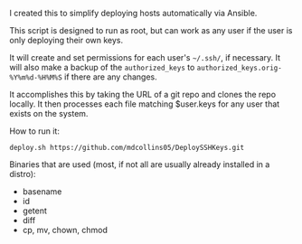 I created this to simplify deploying hosts automatically via Ansible.

This script is designed to run as root, but can work as any user if the user is only deploying their own keys.

It will create and set permissions for each user's `~/.ssh/`, if necessary. It will also make a backup of the `authorized_keys` to `authorized_keys.orig-%Y%m%d-%H%M%S` if there are any changes.

It accomplishes this by taking the URL of a git repo and clones the repo locally. It then processes each file matching $user.keys for any user that exists on the system.

How to run it:

`deploy.sh https://github.com/mdcollins05/DeploySSHKeys.git`

Binaries that are used (most, if not all are usually already installed in a distro):
* basename
* id
* getent
* diff
* cp, mv, chown, chmod